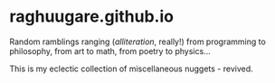 raghuugare.github.io
====================

Random ramblings ranging (_alliteration_, really!) from programming to philosophy, from art to math, from poetry to physics...

This is my eclectic collection of miscellaneous nuggets - revived.
